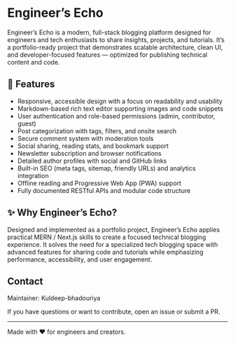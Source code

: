 # Engineer’s Echo

Engineer’s Echo is a modern, full-stack blogging platform designed for engineers and tech enthusiasts to share insights, projects, and tutorials. It’s a portfolio-ready project that demonstrates scalable architecture, clean UI, and developer-focused features — optimized for publishing technical content and code.

## 🚀 Features

- Responsive, accessible design with a focus on readability and usability
- Markdown-based rich text editor supporting images and code snippets
- User authentication and role-based permissions (admin, contributor, guest)
- Post categorization with tags, filters, and onsite search
- Secure comment system with moderation tools
- Social sharing, reading stats, and bookmark support
- Newsletter subscription and browser notifications
- Detailed author profiles with social and GitHub links
- Built-in SEO (meta tags, sitemap, friendly URLs) and analytics integration
- Offline reading and Progressive Web App (PWA) support
- Fully documented RESTful APIs and modular code structure

## ✨ Why Engineer’s Echo?

Designed and implemented as a portfolio project, Engineer’s Echo applies practical MERN / Next.js skills to create a focused technical blogging experience. It solves the need for a specialized tech blogging space with advanced features for sharing code and tutorials while emphasizing performance, accessibility, and user engagement.

## Contact

Maintainer: Kuldeep-bhadouriya

If you have questions or want to contribute, open an issue or submit a PR.

---

Made with ❤️ for engineers and creators.
